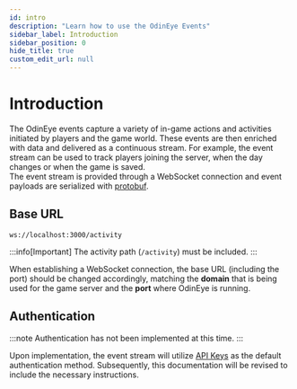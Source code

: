 ```yaml
---
id: intro
description: "Learn how to use the OdinEye Events"
sidebar_label: Introduction
sidebar_position: 0
hide_title: true
custom_edit_url: null
---
```


# Introduction

The OdinEye events capture a variety of in-game actions and activities initiated by players and the game world. These events are then enriched with data and delivered as a continuous stream. For example, the event stream can be used to track players joining the server, when the day changes or when the game is saved.  
The event stream is provided through a WebSocket connection and event payloads are serialized with [protobuf](https://protobuf.dev/).

## Base URL


```
ws://localhost:3000/activity
```

:::info[Important]
The activity path (`/activity`) must be included. 
:::

When establishing a WebSocket connection, the base URL (including the port) should be changed accordingly, matching the <b>domain</b> that is being used for the game server and the <b>port</b> where OdinEye is running.

## Authentication

:::note
Authentication has not been implemented at this time.
:::

Upon implementation, the event stream will utilize [API Keys](https://en.wikipedia.org/wiki/API_key) as the default authentication method. Subsequently, this documentation will be revised to include the necessary instructions.